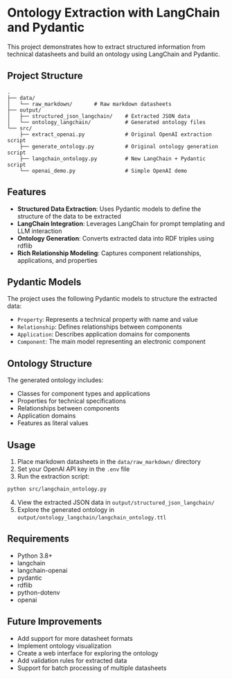 # Ontology Extraction with LangChain and Pydantic

This project demonstrates how to extract structured information from technical datasheets and build an ontology using LangChain and Pydantic.

## Project Structure

```
.
├── data/
│   └── raw_markdown/       # Raw markdown datasheets
├── output/
│   ├── structured_json_langchain/    # Extracted JSON data
│   └── ontology_langchain/           # Generated ontology files
└── src/
    ├── extract_openai.py             # Original OpenAI extraction script
    ├── generate_ontology.py          # Original ontology generation script
    ├── langchain_ontology.py         # New LangChain + Pydantic script
    └── openai_demo.py                # Simple OpenAI demo
```

## Features

- **Structured Data Extraction**: Uses Pydantic models to define the structure of the data to be extracted
- **LangChain Integration**: Leverages LangChain for prompt templating and LLM interaction
- **Ontology Generation**: Converts extracted data into RDF triples using rdflib
- **Rich Relationship Modeling**: Captures component relationships, applications, and properties

## Pydantic Models

The project uses the following Pydantic models to structure the extracted data:

- `Property`: Represents a technical property with name and value
- `Relationship`: Defines relationships between components
- `Application`: Describes application domains for components
- `Component`: The main model representing an electronic component

## Ontology Structure

The generated ontology includes:

- Classes for component types and applications
- Properties for technical specifications
- Relationships between components
- Application domains
- Features as literal values

## Usage

1. Place markdown datasheets in the `data/raw_markdown/` directory
2. Set your OpenAI API key in the `.env` file
3. Run the extraction script:

```bash
python src/langchain_ontology.py
```

4. View the extracted JSON data in `output/structured_json_langchain/`
5. Explore the generated ontology in `output/ontology_langchain/langchain_ontology.ttl`

## Requirements

- Python 3.8+
- langchain
- langchain-openai
- pydantic
- rdflib
- python-dotenv
- openai

## Future Improvements

- Add support for more datasheet formats
- Implement ontology visualization
- Create a web interface for exploring the ontology
- Add validation rules for extracted data
- Support for batch processing of multiple datasheets